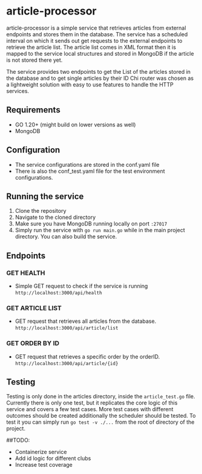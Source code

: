 # article-processor
article-processor is a simple service that retrieves articles from external endpoints and stores them in the database.
The service has a scheduled interval on which it sends out get requests to the external endpoints to retrieve the article list.
The article list comes in XML format then it is mapped to the service local structures and stored in MongoDB if the article is not stored there yet.

The service provides two endpoints to get the List of the articles stored in the database and to get single articles by their ID
Chi router was chosen as a lightweight solution with easy to use features to handle the HTTP services.

## Requirements
* GO 1.20+ (might build on lower versions as well)
* MongoDB

## Configuration
* The service configurations are stored in the conf.yaml file
* There is also the conf_test.yaml file for the test environment configurations.

## Running the service
1. Clone the repository
2. Navigate to the cloned directory
3. Make sure you have MongoDB running locally on port `:27017`
4. Simply run the service with `go run main.go` while in the main project directory. You can also build the service.

## Endpoints

### GET HEALTH
* Simple GET request to check if the service is running
  `http://localhost:3000/api/health`

### GET ARTICLE LIST
* GET request that retrieves all articles from the database.
  `http://localhost:3000/api/article/list`

### GET ORDER BY ID
* GET request that retrieves a specific order by the orderID.
  `http://localhost:3000/api/article/{id}`

## Testing
Testing is only done in the articles directory, inside the `article_test.go` file. Currently there is only one test, but it replicates the core logic of this service and covers a few test cases.
More test cases with different outcomes should be created additionally the scheduler should be tested.
To test it you can simply run `go test -v ./...` from the root of directory of the project.

##TODO:
* Containerize service
* Add id logic for different clubs
* Increase test coverage